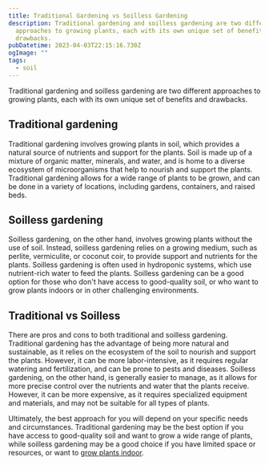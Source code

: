 ```yaml
---
title: Traditional Gardening vs Soilless Gardening
description: Traditional gardening and soilless gardening are two different
  approaches to growing plants, each with its own unique set of benefits and
  drawbacks.
pubDatetime: 2023-04-03T22:15:16.730Z
ogImage: ""
tags:
  - soil
---
```

Traditional gardening and soilless gardening are two different approaches to growing plants, each with its own unique set of benefits and drawbacks.

## Traditional gardening

Traditional gardening involves growing plants in soil, which provides a natural source of nutrients and support for the plants. Soil is made up of a mixture of organic matter, minerals, and water, and is home to a diverse ecosystem of microorganisms that help to nourish and support the plants. Traditional gardening allows for a wide range of plants to be grown, and can be done in a variety of locations, including gardens, containers, and raised beds.

## Soilless gardening

Soilless gardening, on the other hand, involves growing plants without the use of soil. Instead, soilless gardening relies on a growing medium, such as perlite, vermiculite, or coconut coir, to provide support and nutrients for the plants. Soilless gardening is often used in hydroponic systems, which use nutrient-rich water to feed the plants. Soilless gardening can be a good option for those who don't have access to good-quality soil, or who want to grow plants indoors or in other challenging environments.

## Traditional vs Soilless

There are pros and cons to both traditional and soilless gardening. Traditional gardening has the advantage of being more natural and sustainable, as it relies on the ecosystem of the soil to nourish and support the plants. However, it can be more labor-intensive, as it requires regular watering and fertilization, and can be prone to pests and diseases. Soilless gardening, on the other hand, is generally easier to manage, as it allows for more precise control over the nutrients and water that the plants receive. However, it can be more expensive, as it requires specialized equipment and materials, and may not be suitable for all types of plants.

Ultimately, the best approach for you will depend on your specific needs and circumstances. Traditional gardening may be the best option if you have access to good-quality soil and want to grow a wide range of plants, while soilless gardening may be a good choice if you have limited space or resources, or want to [grow plants indoor](https://urbangardener.wiki/posts/planning-indoor-garden/).